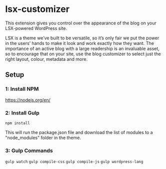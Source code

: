 # lsx-customizer
This extension gives you control over the appearance of the blog on your LSX-powered WordPress site.

LSX is a theme we’ve built to be versatile, so it’s only fair we put the power in the users’ hands to make it look and work exactly how they want. The importance of an active blog with a large readership is an invaluable asset, so to encourage that on your site, use the blog customizer to select just the right layout, colour, metadata and more.

## Setup

### 1: Install NPM
https://nodejs.org/en/

### 2: Install Gulp
`npm install`

This will run the package.json file and download the list of modules to a "node_modules" folder in the theme.

### 3: Gulp Commands
`gulp watch`
`gulp compile-css`
`gulp compile-js`
`gulp wordpress-lang`
